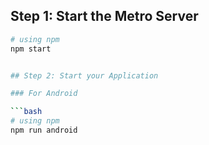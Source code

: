 ## Step 1: Start the Metro Server
```bash
# using npm
npm start


## Step 2: Start your Application

### For Android

```bash
# using npm
npm run android
